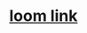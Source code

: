 # [loom link](https://drive.google.com/file/d/13S0IKp5meWCQQJEpZzHkv-zWUl3b7UGB/view?usp=drive_link)

